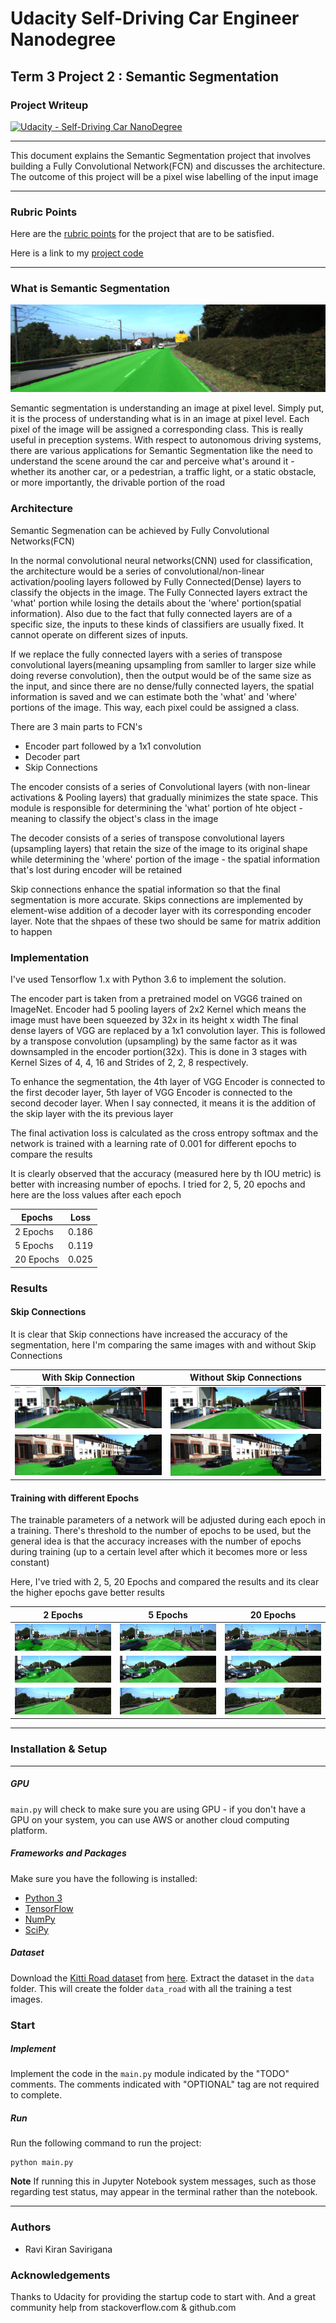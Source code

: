 # Udacity Self-Driving Car Engineer Nanodegree


## Term 3 Project 2 : Semantic Segmentation
### Project Writeup

[![Udacity - Self-Driving Car NanoDegree](https://s3.amazonaws.com/udacity-sdc/github/shield-carnd.svg)](http://www.udacity.com/drive)

---
This document explains the Semantic Segmentation project that involves building a Fully Convolutional Network(FCN) and discusses the architecture. The outcome of this project will be a pixel wise labelling of the input image

---
### Rubric Points
Here are the [rubric points](https://review.udacity.com/#!/rubrics/989/view) for the project that are to be satisfied.

Here is a link to my [project code](https://github.com/mymachinelearnings/CarND-Semantic-Segmentation)

---
### What is Semantic Segmentation

![Semantic Segmentation Image](data/WriteupImages/20epoch_3.png)


Semantic segmentation is understanding an image at pixel level. Simply put, it is the process of understanding what is in an image at pixel level. 
Each pixel of the image will be assigned a corresponding class. This is really useful in preception systems. 
With respect to autonomous driving systems, there are various applications for Semantic Segmentation like the need to understand the scene around 
the car and perceive what's around it - whether its another car, or a pedestrian, a traffic light, or a static obstacle, or more importantly, the drivable portion of the road

### Architecture

Semantic Segmenation can be achieved by Fully Convolutional Networks(FCN)

In the normal convolutional neural networks(CNN) used for classification, the architecture would be a series of convolutional/non-linear activation/pooling layers 
followed by Fully Connected(Dense) layers to classify the objects in the image. The Fully Connected layers extract the 'what' portion while losing the details about the
 'where' portion(spatial information). Also due to the fact that fully connected layers are of a specific size, the inputs to these kinds of classifiers are usually fixed. 
It cannot operate on different sizes of inputs. 
 
If we replace the fully connected layers with a series of transpose convolutional layers(meaning upsampling from samller to larger size while doing reverse convolution), then the output would be of the same size as the input, and since there are no dense/fully connected layers, the spatial information is saved and we can estimate both the 'what' and 'where' portions of the image. This way, each pixel could be assigned a class.

There are 3 main parts to FCN's

- Encoder part followed by a 1x1 convolution
- Decoder part
- Skip Connections

The encoder consists of a series of Convolutional layers (with non-linear activations & Pooling layers) that gradually minimizes the state space. 
This module is responsible for determining the 'what' portion of hte object - meaning to classify the object's class in the image

The decoder consists of a series of transpose convolutional layers (upsampling layers) that retain the size of the image to its original shape while determining the 'where' portion of the image - the spatial information that's lost during encoder will be retained

Skip connections enhance the spatial information so that the final segmentation is more accurate. Skips connections are implemented by element-wise addition of a decoder layer
with its corresponding encoder layer. Note that the shpaes of these two should be same for matrix addition to happen

### Implementation
I've used Tensorflow 1.x with Python 3.6 to implement the solution.

The encoder part is taken from a pretrained model on VGG6 trained on ImageNet. Encoder had 5 pooling layers of 2x2 Kernel which means the image must have been squeezed by 32x in its height x width
The final dense layers of VGG are replaced by a 1x1 convolution layer. 
This is followed by a transpose convolution (upsampling) by the same factor as it was downsampled in the encoder portion(32x). This is done in 3 stages with Kernel Sizes of 4, 4, 16 and Strides of 2, 2, 8 respectively.

To enhance the segmentation, the 4th layer of VGG Encoder is connected to the first decoder layer, 5th layer of VGG Encoder is connected to the second decoder layer. When I say connected, it means it is the addition of the skip layer with the its previous layer

The final activation loss is calculated as the cross entropy softmax and the network is trained with a learning rate of 0.001 for different epochs to compare the results

It is clearly observed that the accuracy (measured here by th IOU metric) is better with increasing number of epochs. I tried for 2, 5, 20 epochs and here are the loss values after each epoch

|     Epochs    |     Loss      |
| ------------- | ------------- |
| 2 Epochs      | 0.186         |
| 5 Epochs      | 0.119         |
| 20 Epochs     | 0.025         |

### Results

#### Skip Connections

It is clear that Skip connections have increased the accuracy of the segmentation, here I'm comparing the same images with and without Skip Connections

|     With Skip Connection                                              |     Without Skip Connections                                                |
| --------------------------------------------------------------------- | --------------------------------------------------------------------------- |
| ![Semantic Segmentation Image](data/WriteupImages/WithSkip1.png)      | ![Semantic Segmentation Image](data/WriteupImages/WithoutSkip1.png)         |
| ![Semantic Segmentation Image](data/WriteupImages/WithSkip2.png)      | ![Semantic Segmentation Image](data/WriteupImages/WithoutSkip2.png)         |

#### Training with different Epochs

The trainable parameters of a network will be adjusted during each epoch in a training. There's threshold to the number of epochs to be used, but the general idea is that the 
accuracy increases with the number of epochs during training (up to a certain level after which it becomes more or less constant)

Here, I've tried with 2, 5, 20 Epochs and compared the results and its clear the higher epochs gave better results

|     2 Epochs                                                          |     5 Epochs                                                                |     20 Epochs                                                               |
| --------------------------------------------------------------------- | --------------------------------------------------------------------------- | --------------------------------------------------------------------------- |
| ![Semantic Segmentation Image](data/WriteupImages/2epoch_1.png)      | ![Semantic Segmentation Image](data/WriteupImages/5epoch_1.png)              | ![Semantic Segmentation Image](data/WriteupImages/20epoch_1.png)            |
| ![Semantic Segmentation Image](data/WriteupImages/2epoch_2.png)      | ![Semantic Segmentation Image](data/WriteupImages/5epoch_2.png)              | ![Semantic Segmentation Image](data/WriteupImages/20epoch_2.png)            |
| ![Semantic Segmentation Image](data/WriteupImages/2epoch_3.png)      | ![Semantic Segmentation Image](data/WriteupImages/5epoch_3.png)              | ![Semantic Segmentation Image](data/WriteupImages/20epoch_3.png)            |


---

### Installation & Setup
---

##### GPU
`main.py` will check to make sure you are using GPU - if you don't have a GPU on your system, you can use AWS or another cloud computing platform.
##### Frameworks and Packages
Make sure you have the following is installed:
 - [Python 3](https://www.python.org/)
 - [TensorFlow](https://www.tensorflow.org/)
 - [NumPy](http://www.numpy.org/)
 - [SciPy](https://www.scipy.org/)
##### Dataset
Download the [Kitti Road dataset](http://www.cvlibs.net/datasets/kitti/eval_road.php) from [here](http://www.cvlibs.net/download.php?file=data_road.zip).  Extract the dataset in the `data` folder.  This will create the folder `data_road` with all the training a test images.

### Start
##### Implement
Implement the code in the `main.py` module indicated by the "TODO" comments.
The comments indicated with "OPTIONAL" tag are not required to complete.
##### Run
Run the following command to run the project:
```
python main.py
```
**Note** If running this in Jupyter Notebook system messages, such as those regarding test status, may appear in the terminal rather than the notebook.

---

### **Authors** <br/>
* Ravi Kiran Savirigana

### **Acknowledgements** <br/>
Thanks to Udacity for providing the startup code to start with. And a great community help from stackoverflow.com & github.com